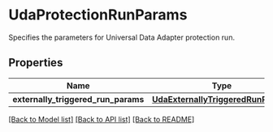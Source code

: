 # UdaProtectionRunParams

Specifies the parameters for Universal Data Adapter protection run.

## Properties
Name | Type | Description | Notes
------------ | ------------- | ------------- | -------------
**externally_triggered_run_params** | [**UdaExternallyTriggeredRunParams**](UdaExternallyTriggeredRunParams.md) |  | [optional] 

[[Back to Model list]](../README.md#documentation-for-models) [[Back to API list]](../README.md#documentation-for-api-endpoints) [[Back to README]](../README.md)


